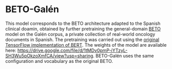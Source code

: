 # BETO-Galén

This model corresponds to the BETO architecture adapted to the Spanish clinical doamin, obtained by further pretraining the general-domain [BETO](https://github.com/dccuchile/beto) model on the Galén corpus, a private collection of real-world oncology documents in Spanish. The pretraining was carried out using the [original TensorFlow implementation of BERT](https://github.com/google-research/bert/blob/master/run_pretraining.py). The weights of the model are available here: https://drive.google.com/file/d/1tMDv0pmP-iYTzyL-SH3Wu5pOkzoXmfCA/view?usp=sharing. BETO-Galén uses the same configuration and vocabulary as the original BETO.
